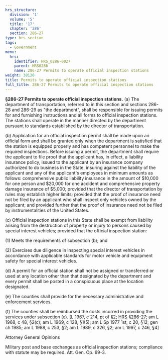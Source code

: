 ```yaml
---
hrs_structure:
  division: '1'
  volume: '5'
  title: '17'
  chapter: '286'
  section: 286-27
type: hrs_section
tags:
  - Government
menu:
  hrs:
    identifier: HRS_0286-0027
    parent: HRS0286
    name: 286-27 Permits to operate official inspection stations
weight: 38120
title: Permits to operate official inspection stations
full_title: 286-27 Permits to operate official inspection stations
---
```

**§286-27 Permits to operate official inspection stations.** (a) The department of transportation, referred to in this section and sections 286-28 and 286-29 as "the department", shall be responsible for issuing permits for and furnishing instructions and all forms to official inspection stations. The stations shall operate in the manner directed by the department pursuant to standards established by the director of transportation.

(b) Application for an official inspection permit shall be made upon an official form and shall be granted only when the department is satisfied that the station is equipped properly and has competent personnel to make the required inspections. Before issuing a permit, the department shall require the applicant to file proof that the applicant has, in effect, a liability insurance policy, issued to the applicant by an insurance company authorized to do business in the State, insuring against the liability of the applicant and any of the applicant's employees in minimum amounts as follows: comprehensive public liability insurance in the amount of $10,000 for one person and $20,000 for one accident and comprehensive property damage insurance of $5,000; provided that the director of transportation by rules may establish higher limits; provided that the proof of insurance need not be filed by an applicant who shall inspect only vehicles owned by the applicant; and provided further that the proof of insurance need not be filed by instrumentalities of the United States.

(c) Official inspection stations in this State shall be exempt from liability arising from the destruction of property or injury to persons caused by special interest vehicles; provided that the official inspection station:

(1) Meets the requirements of subsection (b); and

(2) Exercises due diligence in inspecting special interest vehicles in accordance with applicable standards for motor vehicle and equipment safety for special interest vehicles.

(d) A permit for an official station shall not be assigned or transferred or used at any location other than that designated by the department and every permit shall be posted in a conspicuous place at the location designated.

(e) The counties shall provide for the necessary administrative and enforcement services.

(f) The counties shall be reimbursed the costs incurred in providing the services under subsection (e). [L 1967, c 214, pt of §2; [HRS §286-27](/title-17/chapter-286/section-286-27/); am L 1968, c 48, §2(c); am L 1969, c 128, §1(5); am L Sp 1977 1st, c 20, §12; gen ch 1985; am L 1988, c 253, §2; am L 1989, c 326, §2; am L 1997, c 246, §4]

Attorney General Opinions

Military post and base exchanges as official inspection stations; compliance with statute may be required. Att. Gen. Op. 69-3.